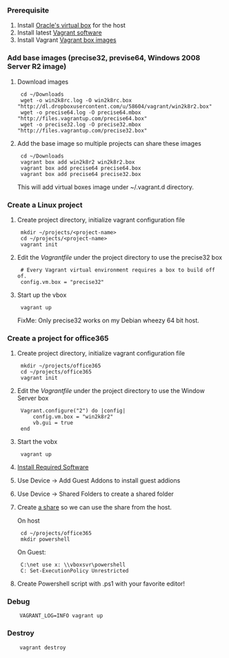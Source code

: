### Prerequisite 

1. Install [Oracle's virtual box](https://www.virtualbox.org/wiki/Downloads) for the host
1. Install latest [Vagrant software](https://www.vagrantup.com/downloads.html/)
1. Install Vagrant [Vagrant box images](http://www.vagrantbox.es/)

### Add base images (precise32, previse64, Windows 2008 Server R2 image)

1. Download images

		cd ~/Downloads
        wget -o win2k8rc.log -O win2k8rc.box "http://dl.dropboxusercontent.com/u/58604/vagrant/win2k8r2.box"
        wget -o precise64.log -O precise64.mbox  "http://files.vagrantup.com/precise64.box"
	    wget -o precise32.log -O precise32.mbox  "http://files.vagrantup.com/precise32.box"

1. Add the base image so multiple projects can share these images

        cd ~/Downloads
		vagrant box add win2k8r2 win2k8r2.box
		vagrant box add precise64 precise64.box
		vagrant box add precise64 precise32.box
		
    This will add virtual boxes image under ~/.vagrant.d directory.

### Create a Linux project

1. Create project directory, initialize vagrant configuration file

        mkdir ~/projects/<project-name>
        cd ~/projects/<project-name>
        vagrant init
        
1. Edit the *Vagrantfile* under the project directory to use the precise32 box 

        # Every Vagrant virtual environment requires a box to build off of.
        config.vm.box = "precise32"
        
1. Start up the vbox

        vagrant up

    FixMe: Only precise32 works on my Debian wheezy 64 bit host.

### Create a project for office365

1. Create project directory, initialize vagrant configuration file

        mkdir ~/projects/office365
        cd ~/projects/office365
      	vagrant init
      	
1. Edit the *Vagrantfile* under the project directory to use the Window Server box 

	    Vagrant.configure("2") do |config|
  		    config.vm.box = "win2k8r2"
		    vb.gui = true
	    end
	
1. Start the vobx

        vagrant up

1.  [Install Required Software](http://technet.microsoft.com/en-us/library/jj151815.aspx)

1. Use Device -> Add Guest Addons to install guest addions

1. Use Device -> Shared Folders to create a shared folder

1. Create [a share](http://www.virtualbox.org/manual/ch04.html#sf_mount_manual) so we can use the share from the host. 

    On host

	    cd ~/projects/office365
	    mkdir powershell
 
    On Guest:

		C:\net use x: \\vboxsvr\powershell
		C: Set-ExecutionPolicy Unrestricted
		
1. Create Powershell script with .ps1 with your favorite editor!

###  Debug

		VAGRANT_LOG=INFO vagrant up
		
### Destroy

		vagrant destroy
 
        
        
